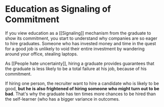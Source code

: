 # Education as Signaling of Commitment

If you view education as a [[Signaling]] mechanism from the graduate to show its commitment, you start to understand why companies are so eager to hire graduates. Someone who has invested money and time in the quest for a good job is unlikely to void their entire investment by wandering around your office, stealing laptops.

As [[People hate uncertainty]], hiring a graduate provides guarantees that the graduate is less likely to be a total failure at his job, because of his commitment. 

If hiring one person, the recruiter want to hire a candidate who is likely to be good, **but he is also frightened of hiring someone who might turn out to be bad**. That's why the graduate has ten times more chances to be hired than the self-learner (who has a bigger variance in outcomes.
